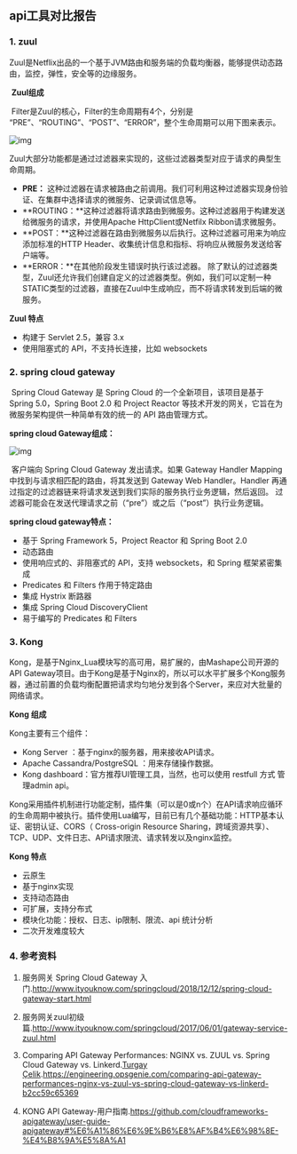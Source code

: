 ## api工具对比报告



### 1. zuul

​		Zuul是Netflix出品的一个基于JVM路由和服务端的负载均衡器，能够提供动态路由，监控，弹性，安全等的边缘服务。

​		**Zuul组成**

​		Filter是Zuul的核心，Filter的生命周期有4个，分别是  “PRE”、“ROUTING”、“POST”、“ERROR”，整个生命周期可以用下图来表示。

![img](http://favorites.ren/assets/images/2018/springcloud/zuul-core.png)

​		Zuul大部分功能都是通过过滤器来实现的，这些过滤器类型对应于请求的典型生命周期。

- **PRE：** 这种过滤器在请求被路由之前调用。我们可利用这种过滤器实现身份验证、在集群中选择请求的微服务、记录调试信息等。
- **ROUTING：**这种过滤器将请求路由到微服务。这种过滤器用于构建发送给微服务的请求，并使用Apache HttpClient或Netfilx Ribbon请求微服务。
- **POST：**这种过滤器在路由到微服务以后执行。这种过滤器可用来为响应添加标准的HTTP Header、收集统计信息和指标、将响应从微服务发送给客户端等。
- **ERROR：**在其他阶段发生错误时执行该过滤器。 除了默认的过滤器类型，Zuul还允许我们创建自定义的过滤器类型。例如，我们可以定制一种STATIC类型的过滤器，直接在Zuul中生成响应，而不将请求转发到后端的微服务。



**Zuul 特点**

* 构建于 Servlet 2.5，兼容 3.x
* 使用阻塞式的 API，不支持长连接，比如 websockets

### 2. spring cloud gateway

​		Spring Cloud Gateway 是 Spring Cloud 的一个全新项目，该项目是基于 Spring 5.0，Spring Boot 2.0 和 Project Reactor 等技术开发的网关，它旨在为微服务架构提供一种简单有效的统一的 API 路由管理方式。

**spring cloud Gateway组成：**

![img](http://favorites.ren/assets/images/2018/springcloud/spring-cloud-gateway.png)

​		客户端向 Spring Cloud Gateway 发出请求。如果 Gateway Handler Mapping 中找到与请求相匹配的路由，将其发送到 Gateway Web Handler。Handler 再通过指定的过滤器链来将请求发送到我们实际的服务执行业务逻辑，然后返回。 过滤器可能会在发送代理请求之前（“pre”）或之后（“post”）执行业务逻辑。

**spring cloud gateway特点：**

- 基于 Spring Framework 5，Project Reactor 和 Spring Boot 2.0
- 动态路由
- 使用响应式的、非阻塞式的 API，支持 websockets，和 Spring 框架紧密集成
- Predicates 和 Filters 作用于特定路由
- 集成 Hystrix 断路器
- 集成 Spring Cloud DiscoveryClient
- 易于编写的 Predicates 和 Filters

### 3. Kong

​		Kong，是基于Nginx_Lua模块写的高可用，易扩展的，由Mashape公司开源的API Gateway项目。由于Kong是基于Nginx的，所以可以水平扩展多个Kong服务器，通过前置的负载均衡配置把请求均匀地分发到各个Server，来应对大批量的网络请求。

**Kong 组成**

Kong主要有三个组件：

- Kong Server ：基于nginx的服务器，用来接收API请求。
- Apache Cassandra/PostgreSQL ：用来存储操作数据。
- Kong dashboard：官方推荐UI管理工具，当然，也可以使用 restfull 方式 管理admin api。

Kong采用插件机制进行功能定制，插件集（可以是0或n个）在API请求响应循环的生命周期中被执行。插件使用Lua编写，目前已有几个基础功能：HTTP基本认证、密钥认证、CORS（ Cross-origin Resource Sharing，跨域资源共享）、TCP、UDP、文件日志、API请求限流、请求转发以及nginx监控。

**Kong 特点**

* 云原生
* 基于nginx实现
* 支持动态路由
* 可扩展，支持分布式
* 模块化功能：授权、日志、ip限制、限流、api 统计分析
* 二次开发难度较大







### 4. 参考资料

1. 服务网关 Spring Cloud Gateway 入门.http://www.ityouknow.com/springcloud/2018/12/12/spring-cloud-gateway-start.html
2. 服务网关zuul初级篇.http://www.ityouknow.com/springcloud/2017/06/01/gateway-service-zuul.html

3. Comparing API Gateway Performances: NGINX vs. ZUUL vs. Spring Cloud Gateway vs. Linkerd.[Turgay Çelik](https://engineering.opsgenie.com/@tcelik?source=post_page-----b2cc59c65369----------------------).https://engineering.opsgenie.com/comparing-api-gateway-performances-nginx-vs-zuul-vs-spring-cloud-gateway-vs-linkerd-b2cc59c65369
4. KONG API Gateway-用户指南.https://github.com/cloudframeworks-apigateway/user-guide-apigateway#%E6%A1%86%E6%9E%B6%E8%AF%B4%E6%98%8E-%E4%B8%9A%E5%8A%A1